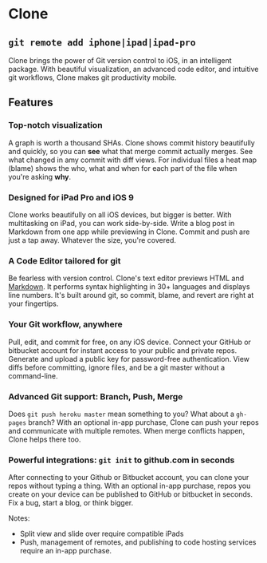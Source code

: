# Clone

## `git remote add iphone|ipad|ipad-pro` 

Clone brings the power of Git version control to iOS, in an intelligent package. With beautiful visualization, an advanced code editor, and intuitive git workflows, Clone makes git productivity mobile.

## Features

### Top-notch visualization

A graph is worth a thousand SHAs. Clone shows commit history beautifully and quickly, so you can **see** what that merge commit actually merges. See what changed in amy commit with diff views. For individual files a heat map (blame) shows the who, what and when for each part of the file when you're asking **why**.

### Designed for iPad Pro and iOS 9

Clone works beautifully on all iOS devices, but bigger is better. With multitasking on iPad, you can work side-by-side. Write a blog post in Markdown from one app while previewing in Clone. Commit and push are just a tap away. Whatever the size, you're covered.

### A Code Editor tailored for git

Be fearless with version control. Clone's text editor previews HTML and [Markdown](http://daringfireball.net/projects/markdown/). It performs syntax highlighting in 30+ languages and displays line numbers. It's built around git, so commit, blame, and revert are right at your fingertips.

### Your Git workflow, anywhere

Pull, edit, and commit for free, on any iOS device. Connect your GitHub or bitbucket account for instant access to your public and private repos. Generate and upload a public key for password-free authentication. View diffs before committing, ignore files, and be a git master without a command-line.

### Advanced Git support: Branch, Push, Merge

Does `git push heroku master` mean something to you? What about a `gh-pages` branch? With an optional in-app purchase, Clone can push your repos and communicate with multiple remotes. When merge conflicts happen, Clone helps there too.

### Powerful integrations: `git init` to github.com in seconds

After connecting to your Github or Bitbucket account, you can clone your repos without typing a thing. With an optional in-app purchase, repos you create on your device can be published to GitHub or bitbucket in seconds. Fix a bug, start a blog, or think bigger.

Notes:

- Split view and slide over require compatible iPads
- Push, management of remotes, and publishing to code hosting services require an in-app purchase.
